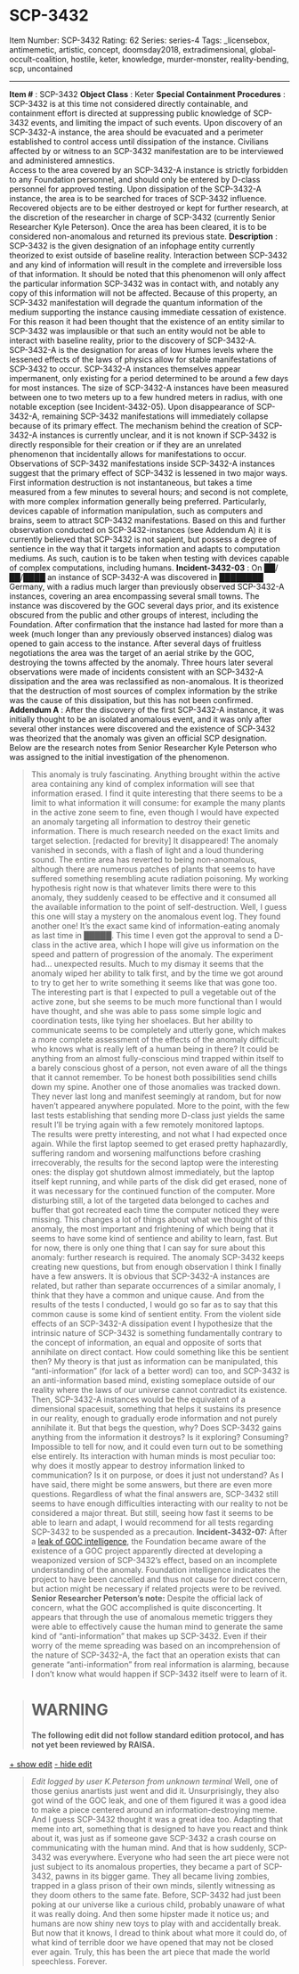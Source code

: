 # SCP-3432
Item Number: SCP-3432
Rating: 62
Series: series-4
Tags: _licensebox, antimemetic, artistic, concept, doomsday2018, extradimensional, global-occult-coalition, hostile, keter, knowledge, murder-monster, reality-bending, scp, uncontained

---

  
**Item #** : SCP-3432 
**Object Class** : Keter
**Special Containment Procedures** : SCP-3432 is at this time not considered directly containable, and containment effort is directed at suppressing public knowledge of SCP-3432 events, and limiting the impact of such events.
Upon discovery of an SCP-3432-A instance, the area should be evacuated and a perimeter established to control access until dissipation of the instance. Civilians affected by or witness to an SCP-3432 manifestation are to be interviewed and administered amnestics.  
Access to the area covered by an SCP-3432-A instance is strictly forbidden to any Foundation personnel, and should only be entered by D-class personnel for approved testing.
Upon dissipation of the SCP-3432-A instance, the area is to be searched for traces of SCP-3432 influence. Recovered objects are to be either destroyed or kept for further research, at the discretion of the researcher in charge of SCP-3432 (currently Senior Researcher Kyle Peterson). Once the area has been cleared, it is to be considered non-anomalous and returned its previous state.
**Description** : SCP-3432 is the given designation of an infophage entity currently theorized to exist outside of baseline reality. Interaction between SCP-3432 and any kind of information will result in the complete and irreversible loss of that information. It should be noted that this phenomenon will only affect the particular information SCP-3432 was in contact with, and notably any copy of this information will not be affected.
Because of this property, an SCP-3432 manifestation will degrade the quantum information of the medium supporting the instance causing immediate cessation of existence. For this reason it had been thought that the existence of an entity similar to SCP-3432 was implausible or that such an entity would not be able to interact with baseline reality, prior to the discovery of SCP-3432-A.  
SCP-3432-A is the designation for areas of low Humes levels where the lessened effects of the laws of physics allow for stable manifestations of SCP-3432 to occur. SCP-3432-A instances themselves appear impermanent, only existing for a period determined to be around a few days for most instances. The size of SCP-3432-A instances have been measured between one to two meters up to a few hundred meters in radius, with one notable exception (see Incident-3432-05). Upon disappearance of SCP-3432-A, remaining SCP-3432 manifestations will immediately collapse because of its primary effect.
The mechanism behind the creation of SCP-3432-A instances is currently unclear, and it is not known if SCP-3432 is directly responsible for their creation or if they are an unrelated phenomenon that incidentally allows for manifestations to occur.
Observations of SCP-3432 manifestations inside SCP-3432-A instances suggest that the primary effect of SCP-3432 is lessened in two major ways. First information destruction is not instantaneous, but takes a time measured from a few minutes to several hours; and second is not complete, with more complex information generally being preferred. Particularly, devices capable of information manipulation, such as computers and brains, seem to attract SCP-3432 manifestations. Based on this and further observation conducted on SCP-3432-instances (see Addendum A) it is currently believed that SCP-3432 is not sapient, but possess a degree of sentience in the way that it targets information and adapts to computation mediums. As such, caution is to be taken when testing with devices capable of complex computations, including humans.
**Incident-3432-03** : On ██/██/████ an instance of SCP-3432-A was discovered in ████████ Germany, with a radius much larger than previously observed SCP-3432-A instances, covering an area encompassing several small towns. The instance was discovered by the GOC several days prior, and its existence obscured from the public and other groups of interest, including the Foundation. After confirmation that the instance had lasted for more than a week (much longer than any previously observed instances) dialog was opened to gain access to the instance. After several days of fruitless negotiations the area was the target of an aerial strike by the GOC, destroying the towns affected by the anomaly. Three hours later several observations were made of incidents consistent with an SCP-3432-A dissipation and the area was reclassified as non-anomalous. It is theorized that the destruction of most sources of complex information by the strike was the cause of this dissipation, but this has not been confirmed.
**Addendum A** : After the discovery of the first SCP-3432-A instance, it was initially thought to be an isolated anomalous event, and it was only after several other instances were discovered and the existence of SCP-3432 was theorized that the anomaly was given an official SCP designation. Below are the research notes from Senior Researcher Kyle Peterson who was assigned to the initial investigation of the phenomenon.
> This anomaly is truly fascinating. Anything brought within the active area containing any kind of complex information will see that information erased. I find it quite interesting that there seems to be a limit to what information it will consume: for example the many plants in the active zone seem to fine, even though I would have expected an anomaly targeting all information to destroy their genetic information. There is much research needed on the exact limits and target selection.
> [redacted for brevity]
> It disappeared! The anomaly vanished in seconds, with a flash of light and a loud thundering sound. The entire area has reverted to being non-anomalous, although there are numerous patches of plants that seems to have suffered something resembling acute radiation poisoning. My working hypothesis right now is that whatever limits there were to this anomaly, they suddenly ceased to be effective and it consumed all the available information to the point of self-destruction. Well, I guess this one will stay a mystery on the anomalous event log.
> They found another one! It’s the exact same kind of information-eating anomaly as last time in █████. This time I even got the approval to send a D-class in the active area, which I hope will give us information on the speed and pattern of progression of the anomaly.
> The experiment had… unexpected results. Much to my dismay it seems that the anomaly wiped her ability to talk first, and by the time we got around to try to get her to write something it seems like that was gone too. The interesting part is that I expected to pull a vegetable out of the active zone, but she seems to be much more functional than I would have thought, and she was able to pass some simple logic and coordination tests, like tying her shoelaces. But her ability to communicate seems to be completely and utterly gone, which makes a more complete assessment of the effects of the anomaly difficult: who knows what is really left of a human being in there? It could be anything from an almost fully-conscious mind trapped within itself to a barely conscious ghost of a person, not even aware of all the things that it cannot remember. To be honest both possibilities send chills down my spine.
> Another one of those anomalies was tracked down. They never last long and manifest seemingly at random, but for now haven’t appeared anywhere populated. More to the point, with the few last tests establishing that sending more D-class just yields the same result I’ll be trying again with a few remotely monitored laptops.  
>  The results were pretty interesting, and not what I had expected once again. While the first laptop seemed to get erased pretty haphazardly, suffering random and worsening malfunctions before crashing irrecoverably, the results for the second laptop were the interesting ones: the display got shutdown almost immediately, but the laptop itself kept running, and while parts of the disk did get erased, none of it was necessary for the continued function of the computer. More disturbing still, a lot of the targeted data belonged to caches and buffer that got recreated each time the computer noticed they were missing.
> This changes a lot of things about what we thought of this anomaly, the most important and frightening of which being that it seems to have some kind of sentience and ability to learn, fast. But for now, there is only one thing that I can say for sure about this anomaly: further research is required.
> The anomaly SCP-3432 keeps creating new questions, but from enough observation I think I finally have a few answers. It is obvious that SCP-3432-A instances are related, but rather than separate occurrences of a similar anomaly, I think that they have a common and unique cause. And from the results of the tests I conducted, I would go so far as to say that this common cause is some kind of sentient entity.
> From the violent side effects of an SCP-3432-A dissipation event I hypothesize that the intrinsic nature of SCP-3432 is something fundamentally contrary to the concept of information, an equal and opposite of sorts that annihilate on direct contact. How could something like this be sentient then? My theory is that just as information can be manipulated, this “anti-information” (for lack of a better word) can too, and SCP-3432 is an anti-information based mind, existing someplace outside of our reality where the laws of our universe cannot contradict its existence.
> Then, SCP-3432-A instances would be the equivalent of a dimensional spacesuit, something that helps it sustains its presence in our reality, enough to gradually erode information and not purely annihilate it. But that begs the question, why? Does SCP-3432 gains anything from the information it destroys? Is it exploring? Consuming? Impossible to tell for now, and it could even turn out to be something else entirely. Its interaction with human minds is most peculiar too: why does it mostly appear to destroy information linked to communication? Is it on purpose, or does it just not understand? As I have said, there might be some answers, but there are even more questions.
> Regardless of what the final answers are, SCP-3432 still seems to have enough difficulties interacting with our reality to not be considered a major threat. But still, seeing how fast it seems to be able to learn and adapt, I would recommend for all tests regarding SCP-3432 to be suspended as a precaution.
**Incident-3432-07:** After a [leak of GOC intelligence](/kte-6024-blit-nuntius), the Foundation became aware of the existence of a GOC project apparently directed at developing a weaponized version of SCP-3432’s effect, based on an incomplete understanding of the anomaly. Foundation intelligence indicates the project to have been cancelled and thus not cause for direct concern, but action might be necessary if related projects were to be revived.  
**Senior Researcher Peterson’s note:**
> Despite the official lack of concern, what the GOC accomplished is quite disconcerting. It appears that through the use of anomalous memetic triggers they were able to effectively cause the human mind to generate the same kind of “anti-information” that makes up SCP-3432. Even if their worry of the meme spreading was based on an incomprehension of the nature of SCP-3432-A, the fact that an operation exists that can generate “anti-information” from real information is alarming, because I don’t know what would happen if SCP-3432 itself were to learn of it.
  
  
  
  
  
  

> # WARNING
> #### The following edit did not follow standard edition protocol, and has not yet been reviewed by RAISA.
[\+ show edit](javascript:;)
[\- hide edit](javascript:;)
> _Edit logged by user K.Peterson from unknown terminal_
> Well, one of those genius anartists just went and did it. Unsurprisingly, they also got wind of the GOC leak, and one of them figured it was a good idea to make a piece centered around an information-destroying meme. And I guess SCP-3432 thought it was a great idea too. Adapting that meme into art, something that is designed to have you react and think about it, was just as if someone gave SCP-3432 a crash course on communicating with the human mind. And that is how suddenly, SCP-3432 was everywhere. Everyone who had seen the art piece were not just subject to its anomalous properties, they became a part of SCP-3432, pawns in its bigger game. They all became living zombies, trapped in a glass prison of their own minds, silently witnessing as they doom others to the same fate.
> Before, SCP-3432 had just been poking at our universe like a curious child, probably unaware of what it was really doing. And then some hipster made it notice us; and humans are now shiny new toys to play with and accidentally break. But now that it knows, I dread to think about what more it could do, of what kind of terrible door we have opened that may not be closed ever again.
> Truly, this has been the art piece that made the world speechless. Forever.